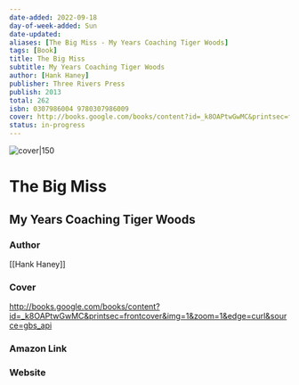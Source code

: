```yaml
---
date-added: 2022-09-18
day-of-week-added: Sun
date-updated: 
aliases: [The Big Miss - My Years Coaching Tiger Woods]
tags: [Book]
title: The Big Miss
subtitle: My Years Coaching Tiger Woods
author: [Hank Haney]
publisher: Three Rivers Press
publish: 2013
total: 262
isbn: 0307986004 9780307986009
cover: http://books.google.com/books/content?id=_k8OAPtwGwMC&printsec=frontcover&img=1&zoom=1&edge=curl&source=gbs_api
status: in-progress
---
```


![cover|150](http://books.google.com/books/content?id=_k8OAPtwGwMC&printsec=frontcover&img=1&zoom=1&edge=curl&source=gbs_api)
# The Big Miss
## My Years Coaching Tiger Woods

### Author
[[Hank Haney]]

### Cover
http://books.google.com/books/content?id=_k8OAPtwGwMC&printsec=frontcover&img=1&zoom=1&edge=curl&source=gbs_api

### Amazon Link


### Website